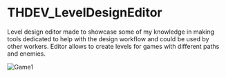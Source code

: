 # THDEV_LevelDesignEditor

Level design editor made to showcase some of my knowledge in making tools dedicated to help with the design workflow and could be used by other workers.
Editor allows to create levels for games with different paths and enemies. 

![Game1](https://thdev.eu/wp-content/uploads/2022/03/LevelDesignEditor.png)
